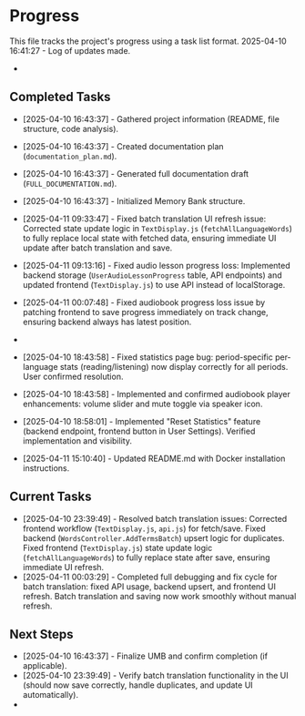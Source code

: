 # Progress

This file tracks the project's progress using a task list format.
2025-04-10 16:41:27 - Log of updates made.

*

## Completed Tasks

*   [2025-04-10 16:43:37] - Gathered project information (README, file structure, code analysis).
*   [2025-04-10 16:43:37] - Created documentation plan (`documentation_plan.md`).
*   [2025-04-10 16:43:37] - Generated full documentation draft (`FULL_DOCUMENTATION.md`).
*   [2025-04-10 16:43:37] - Initialized Memory Bank structure.




*   [2025-04-11 09:33:47] - Fixed batch translation UI refresh issue: Corrected state update logic in `TextDisplay.js` (`fetchAllLanguageWords`) to fully replace local state with fetched data, ensuring immediate UI update after batch translation and save.
*   [2025-04-11 09:13:16] - Fixed audio lesson progress loss: Implemented backend storage (`UserAudioLessonProgress` table, API endpoints) and updated frontend (`TextDisplay.js`) to use API instead of localStorage.
*   [2025-04-11 00:07:48] - Fixed audiobook progress loss issue by patching frontend to save progress immediately on track change, ensuring backend always has latest position.
*
*   [2025-04-10 18:43:58] - Fixed statistics page bug: period-specific per-language stats (reading/listening) now display correctly for all periods. User confirmed resolution.
*   [2025-04-10 18:43:58] - Implemented and confirmed audiobook player enhancements: volume slider and mute toggle via speaker icon.
*   [2025-04-10 18:58:01] - Implemented "Reset Statistics" feature (backend endpoint, frontend button in User Settings). Verified implementation and visibility.

*   [2025-04-11 15:10:40] - Updated README.md with Docker installation instructions.

## Current Tasks

*   [2025-04-10 23:39:49] - Resolved batch translation issues: Corrected frontend workflow (`TextDisplay.js`, `api.js`) for fetch/save. Fixed backend (`WordsController.AddTermsBatch`) upsert logic for duplicates. Fixed frontend (`TextDisplay.js`) state update logic (`fetchAllLanguageWords`) to fully replace state after save, ensuring immediate UI refresh.
*   [2025-04-11 00:03:29] - Completed full debugging and fix cycle for batch translation: fixed API usage, backend upsert, and frontend UI refresh. Batch translation and saving now work smoothly without manual refresh.

## Next Steps

*   [2025-04-10 16:43:37] - Finalize UMB and confirm completion (if applicable).
*   [2025-04-10 23:39:49] - Verify batch translation functionality in the UI (should now save correctly, handle duplicates, and update UI automatically).
*